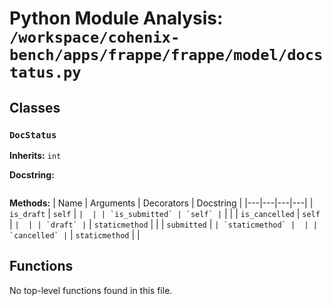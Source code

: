 # Python Module Analysis: `/workspace/cohenix-bench/apps/frappe/frappe/model/docstatus.py`

## Classes

### `DocStatus`
**Inherits:** `int`


**Docstring:**
```

```

**Methods:**
| Name | Arguments | Decorators | Docstring |
|---|---|---|---|
| `is_draft` | `self` | `` |  |
| `is_submitted` | `self` | `` |  |
| `is_cancelled` | `self` | `` |  |
| `draft` | `` | `staticmethod` |  |
| `submitted` | `` | `staticmethod` |  |
| `cancelled` | `` | `staticmethod` |  |





## Functions

No top-level functions found in this file.
